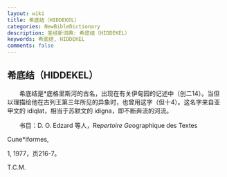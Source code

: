 ```yaml
---
layout: wiki
title: 希底结（HIDDEKEL）
categories: NewBibleDictionary
description: 圣经新词典: 希底结（HIDDEKEL）
keywords: 希底结, HIDDEKEL
comments: false
---
```


## 希底结（HIDDEKEL）

　　希底结是*底格里斯河的古名，出现在有关伊甸园的记述中（创二14）。当但以理描绘他在古列王第三年所见的异象时，也曾用这字（但十4）。这名字来自亚甲文的 idiqlat，相当于苏默文的 idigna，即不断奔流的河流。

　　书目：D. O. Edzard 等人，Re*pertoire Ge*ographique des Textes

Cune*iformes,

1, 1977，页216-7。

T.C.M.








